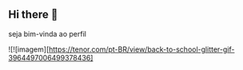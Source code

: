 ## Hi there 👋


seja bim-vinda ao perfil
<!--
**stacheski12/stacheski12** is a ✨ _special_ ✨ repository because its `README.md` (this file) appears on your GitHub profile.

Here are some ideas to get you started:

- 🔭 I’m currently working on ...
- 🌱 I’m currently learning ...
- 👯 I’m looking to collaborate on ...
- 🤔 I’m looking for help with ...
- 💬 Ask me about ...
- 📫 How to reach me: ...
- 😄 Pronouns: ...
- ⚡ Fun fact: ...
-->
![![imagem][https://tenor.com/pt-BR/view/back-to-school-glitter-gif-3964497006499378436]
